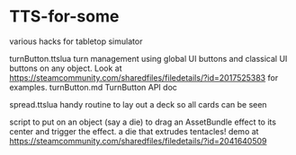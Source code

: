 # TTS-for-some
various hacks for tabletop simulator

turnButton.ttslua
  turn management using global UI buttons and classical UI buttons on any object.  Look at
  https://steamcommunity.com/sharedfiles/filedetails/?id=2017525383 
  for examples.
turnButton.md
  TurnButton API doc
  
spread.ttslua handy routine to lay out a deck so all cards can be seen

script to put on an object (say a die) to drag an AssetBundle effect to its center and trigger the effect.
  a die that extrudes tentacles!  demo at https://steamcommunity.com/sharedfiles/filedetails/?id=2041640509
  

